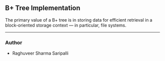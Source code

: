 ## B+ Tree Implementation
The primary value of a B+ tree is in storing data for efficient retrieval in a block-oriented storage
context — in particular, file systems.

___
### Author
- Raghuveer Sharma Saripalli
